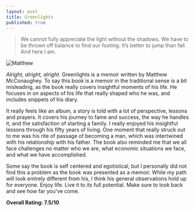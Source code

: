 ```yaml
---
layout: post
title: Greenlights
published: true
---
```

> We cannot fully appreciate the light without the shadows. We have to be thrown off balance to find our footing. It’s better to jump than fall. And here I am.

![Matthew](https://external-content.duckduckgo.com/iu/?u=https%3A%2F%2Fmedia.audiobookstore.com%2Fd%2Fu%2Fdu79%2Fdu79-square.jpg&f=1&nofb=1)

_Alright, alright, alright._ Greenlights is a memoir written by Matthew McConaughey. To say this book is a memoir in the traditional sense is a bit misleading, as the book really covers insightful moments of his life. He focuses in on aspects of his life that really shaped who he was, and includes snippets of his diary.

It really feels like an album, a story is told with a lot of perspective, lessons and prayers. It covers his journey to fame and success, the way he handles it, and the satisfaction of starting a family. I really enjoyed his insightful lessons through his fifty years of living. One moment that really struck out to me was his rite of passage of becoming a man, which was intertwined with his relationship with his father. The book also reminded me that we all face challenges no matter who we are, what economic situations we face, and what we have accomplished.

Some say the book is self centered and egotistical, but I personally did not find this a problem as the book was presented as a memoir. While my path will look entirely different from his, I think his general observations hold up for everyone. Enjoy life. Live it to its full potential. Make sure to look back and see how far you've come.

**Overall Rating: 7.5/10**
